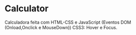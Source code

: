 # Calculator
Calculadora feita com HTML-CSS e JavaScript (Eventos DOM (Onload,Onclick e MouseDown))  CSS3: Hover e Focus.
